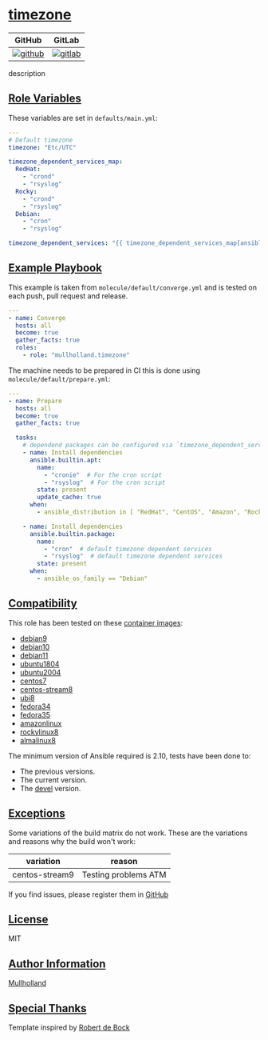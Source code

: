 # [timezone](#timezone)

|GitHub|GitLab|
|------|------|
|[![github](https://github.com/mullholland/ansible-role-timezone/workflows/Ansible%20Molecule/badge.svg)](https://github.com/mullholland/ansible-role-timezone/actions)|[![gitlab](https://gitlab.com/mullholland/ansible-role-timezone/badges/master/pipeline.svg)](https://gitlab.com/mullholland/ansible-role-timezone)|[![quality](https://img.shields.io/ansible/quality/unset)](https://galaxy.ansible.com/mullholland/timezone)|

description

## [Role Variables](#role-variables)

These variables are set in `defaults/main.yml`:
```yaml
---
# Default timezone
timezone: "Etc/UTC"

timezone_dependent_services_map:
  RedHat:
    - "crond"
    - "rsyslog"
  Rocky:
    - "crond"
    - "rsyslog"
  Debian:
    - "cron"
    - "rsyslog"

timezone_dependent_services: "{{ timezone_dependent_services_map[ansible_distribution] | default(timezone_dependent_services_map[ansible_os_family] | default(timezone_dependent_services_map['default'] )) }}"
```


## [Example Playbook](#example-playbook)

This example is taken from `molecule/default/converge.yml` and is tested on each push, pull request and release.
```yaml
---
- name: Converge
  hosts: all
  become: true
  gather_facts: true
  roles:
    - role: "mullholland.timezone"
```

The machine needs to be prepared in CI this is done using `molecule/default/prepare.yml`:
```yaml
---
- name: Prepare
  hosts: all
  become: true
  gather_facts: true

  tasks:
    # dependend packages can be configured via `timezone_dependent_services`
    - name: Install dependencies
      ansible.builtin.apt:
        name:
          - "cronie"  # For the cron script
          - "rsyslog"  # For the cron script
        state: present
        update_cache: true
      when:
        - ansible_distribution in [ "RedHat", "CentOS", "Amazon", "Rocky", "AlmaLinux", "Fedora" ]

    - name: Install dependencies
      ansible.builtin.package:
        name:
          - "cron"  # default timezone dependent services
          - "rsyslog"  # default timezone dependent services
        state: present
      when:
        - ansible_os_family == "Debian"
```





## [Compatibility](#compatibility)

This role has been tested on these [container images](https://hub.docker.com/u/mullholland):

-   [debian9](https://hub.docker.com/r/mullholland/docker-molecule-debian9)
-   [debian10](https://hub.docker.com/r/mullholland/docker-molecule-debian10)
-   [debian11](https://hub.docker.com/r/mullholland/docker-molecule-debian11)
-   [ubuntu1804](https://hub.docker.com/r/mullholland/docker-molecule-ubuntu1804)
-   [ubuntu2004](https://hub.docker.com/r/mullholland/docker-molecule-ubuntu2004)
-   [centos7](https://hub.docker.com/r/mullholland/docker-molecule-centos7)
-   [centos-stream8](https://hub.docker.com/r/mullholland/docker-molecule-centos-stream8)
-   [ubi8](https://hub.docker.com/r/mullholland/docker-molecule-ubi8)
-   [fedora34](https://hub.docker.com/r/mullholland/docker-molecule-fedora34)
-   [fedora35](https://hub.docker.com/r/mullholland/docker-molecule-fedora35)
-   [amazonlinux](https://hub.docker.com/r/mullholland/docker-molecule-amazonlinux)
-   [rockylinux8](https://hub.docker.com/r/mullholland/docker-molecule-rockylinux8)
-   [almalinux8](https://hub.docker.com/r/mullholland/docker-molecule-almalinux8)

The minimum version of Ansible required is 2.10, tests have been done to:

-   The previous versions.
-   The current version.
-   The [devel](https://docs.ansible.com/ansible/latest/installation_guide/intro_installation.html#installing-devel-from-github-with-pip) version.



## [Exceptions](#exceptions)

Some variations of the build matrix do not work. These are the variations and reasons why the build won't work:

| variation                 | reason                 |
|---------------------------|------------------------|
| centos-stream9 | Testing problems ATM |


If you find issues, please register them in [GitHub](https://github.com/mullholland/ansible-role-timezone/issues)

## [License](#license)

MIT


## [Author Information](#author-information)

[Mullholland](https://github.com/mullholland)

## [Special Thanks](#special-thanks)

Template inspired by [Robert de Bock](https://github.com/robertdebock)
